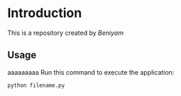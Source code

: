 # Introduction

This is a repository created by *Beniyam*

## Usage
aaaaaaaaa
Run this command to execute the application:

`python filename.py`
